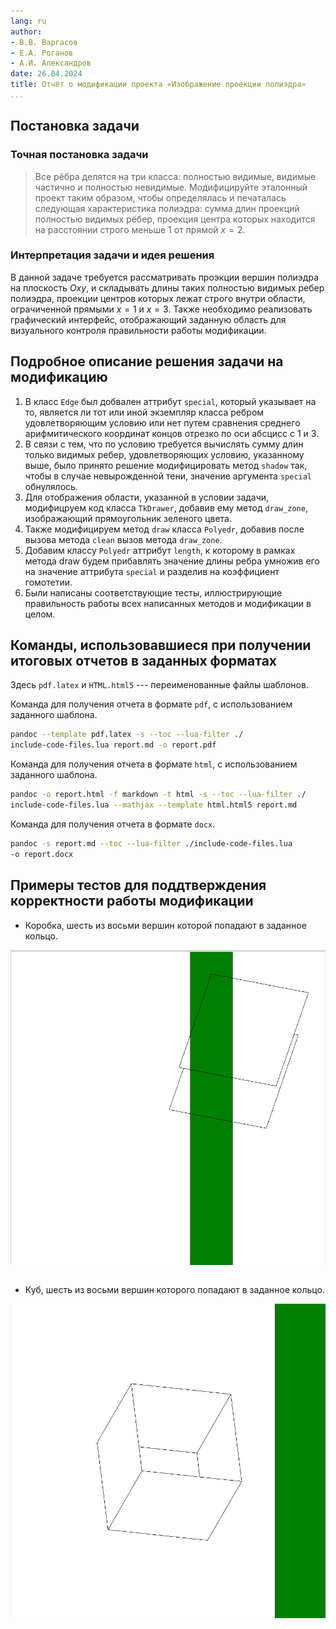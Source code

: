 ```yaml
---
lang: ru
author:
- В.В. Варгасов
- Е.А. Роганов
- А.И. Александров
date: 26.04.2024
title: Отчёт о модификации проекта «Изображение проекции полиэдра»
...
```


## Постановка задачи

### Точная постановка задачи

>Все рёбра делятся на три класса: полностью видимые, видимые частично и
>полностью невидимые. Модифицируйте эталонный проект таким образом, чтобы
>определялась и печаталась следующая характеристика полиэдра: сумма длин
>проекций полностью видимых рёбер, проекция центра которых находится на расстоянии
>строго меньше $1$ от прямой $x = 2$.

### Интерпретация задачи и идея решения

В данной задаче требуется рассматривать проэкции вершин полиэдра на плоскость 
$Oxy$, и складывать длины таких полностью видимых ребер полиэдра, 
проекции центров которых лежат строго внутри области, ограчиченной прямыми $x = 1$
и $x = 3$.
Также необходимо реализовать графический интерфейс, отображающий заданную область
для визуального контроля правильности работы модификации.

## Подробное описание решения задачи на модификацию

1. В класс `Edge` был добвален аттрибут `special`, который указывает на то,
   является ли тот или иной экземпляр класса ребром удовлетворяющим условию или нет
   путем сравнения среднего арифмитического координат концов отрезко по оси абсцисс
   с $1$ и $3$.
2. В связи с тем, что по условию требуется вычислять сумму длин только видимых
   ребер, удовлетворяющих условию, указанному выше, было принято решение
   модифицировать метод `shadow` так, чтобы в случае невырожденной тени, значение
   аргумента `special` обнулялось.
3. Для отображения области, указанной в условии задачи, модифицруем код класса
   `TkDrawer`, добавив ему метод `draw_zone`, изображающий прямоугольник зеленого
   цвета.
4. Также модифицируем метод `draw` класса `Polyedr`, добавив после вызова метода
   `clean` вызов метода `draw_zone`.
5. Добавим классу `Polyedr` аттрибут `length`, к которому в рамках метода draw
   будем прибавлять значение длины ребра умножив его на значение аттрибута
   `special` и разделив на коэффициент гомотетии.
6. Были написаны соответствующие тесты, иллюстрирующие правильность работы 
   всех написанных методов и модификации в целом.

## Команды, использовавшиеся при получении итоговых отчетов в заданных форматах

Здесь `pdf.latex` и `HTML.html5` --- переименованные файлы шаблонов.

Команда для получения отчета в формате `pdf`, с использованием заданного 
шаблона.

~~~sh
pandoc --template pdf.latex -s --toc --lua-filter ./
include-code-files.lua report.md -o report.pdf
~~~

Команда для получения отчета в формате `html`, с использованием заданного 
шаблона.

~~~sh
pandoc -o report.html -f markdown -t html -s --toc --lua-filter ./
include-code-files.lua --mathjax --template html.html5 report.md
~~~

Команда для получения отчета в формате `docx`.

~~~sh
pandoc -s report.md --toc --lua-filter ./include-code-files.lua 
-o report.docx
~~~

## Примеры тестов для поддтверждения корректности работы модификации

- Коробка, шесть из восьми вершин которой попадают в заданное кольцо.

![](ccc.png)

~~~{.py include="ccc.py"}
~~~

- Куб, шесть из восьми вершин которого попадают в заданное кольцо.

![](box.png)

~~~{.py include="box.py"}
~~~